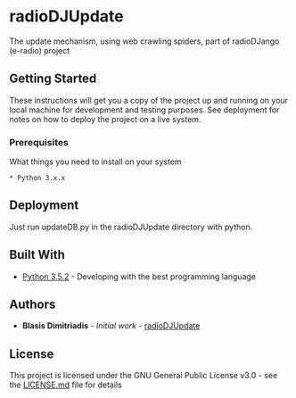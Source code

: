# radioDJUpdate
The update mechanism, using web crawling spiders, part of radioDJango (e-radio) project

## Getting Started

These instructions will get you a copy of the project up and running on your local machine for development and testing purposes. See deployment for notes on how to deploy the project on a live system.

### Prerequisites

What things you need to install on your system

```
* Python 3.x.x
```

## Deployment

Just run updateDB.py in the radioDJUpdate directory with python.

## Built With

* [Python 3.5.2](http://www.python.org/) - Developing with the best programming language

## Authors

* **Blasis Dimitriadis** - *Initial work* - [radioDJUpdate](https://github.com/bdimitriadis/radioDJUpdate)


## License

This project is licensed under the GNU General Public License v3.0 - see the [LICENSE.md](LICENSE.md) file for details

